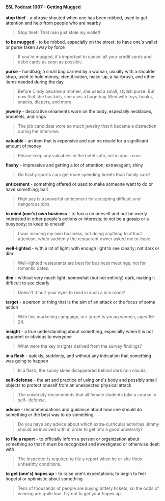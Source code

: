 #### ESL Podcast 1007 - Getting Mugged

**stop thief** - a phrase shouted when one has been robbed, used to get attention
and help from people who are nearby

> Stop thief! That man just stole my wallet!

**to be mugged** - to be robbed, especially on the street; to have one's wallet or
purse taken away by force

> If you're mugged, it's important to cancel all your credit cards and debit cards
as soon as possible.

**purse** - handbag; a small bag carried by a woman, usually with a shoulder strap,
used to hold money, identification, make-up, a hairbrush, and other items needed
during the day

> Before Cindy became a mother, she used a small, stylish purse. But now that
she has kids, she uses a huge bag filled with toys, books, snacks, diapers, and
more.

**jewelry** - decorative ornaments worn on the body, especially necklaces,
bracelets, and rings

> The job candidate wore so much jewelry that it became a distraction during the
interview.

**valuable** - an item that is expensive and can be resold for a significant amount
of money

> Please keep any valuables in the hotel safe, not in your room.

**flashy** - impressive and getting a lot of attention; extravagant; shiny

> Do flashy sports cars get more speeding tickets than family cars?

**enticement** - something offered or used to make someone want to do or have
something; bait

> High pay is a powerful enticement for accepting difficult and dangerous jobs.

**to mind (one's) own business** - to focus on oneself and not be overly
interested in other people's actions or interests; to not be a gossip or a busybody;
to keep to oneself

> I was minding my own business, not doing anything to attract attention, when
suddenly the restaurant owner asked me to leave.

**well-lighted** - with a lot of light; with enough light to see clearly; not dark or dim

> Well-lighted restaurants are best for business meetings, not for romantic dates.

**dim** - without very much light; somewhat (but not entirely) dark, making it difficult
to see clearly

> Doesn't it hurt your eyes to read in such a dim room?

**target** - a person or thing that is the aim of an attack or the focus of some action

> With this marketing campaign, our target is young women, ages 16-24.

**insight** - a true understanding about something, especially when it is not
apparent or obvious to everyone

> What were the key insights derived from the survey findings?

**in a flash** - quickly, suddenly, and without any indication that something was
going to happen

> In a flash, the sunny skies disappeared behind dark rain clouds.

**self-defense** - the art and practice of using one's body and possibly small
objects to protect oneself from an unexpected physical attack

> The university recommends that all female students take a course in self-
defense.

**advice** - recommendations and guidance about how one should do something or
the best way to do something

> Do you have any advice about which extra-curricular activities Jimmy should be
involved with in order to get into a good university?

**to file a report** - to officially inform a person or organization about something so
that it must be recognized and investigated or otherwise dealt with

> The inspector is required to file a report when he or she finds unhealthy
conditions.

**to get (one's) hopes up** - to raise one's expectations; to begin to feel hopeful or
optimistic about something

> Tens of thousands of people are buying lottery tickets, so the odds of winning
are quite low. Try not to get your hopes up.


